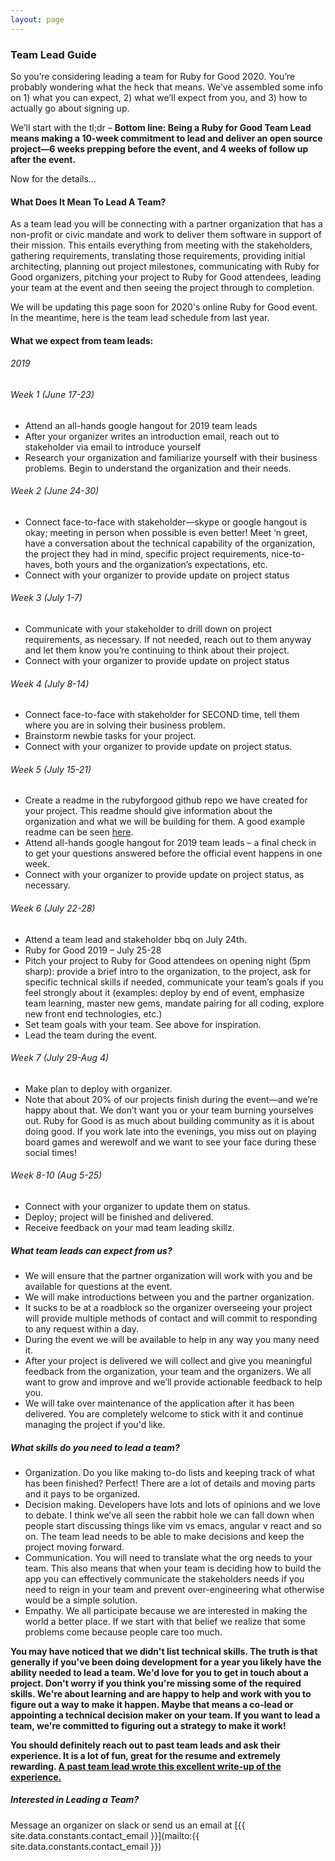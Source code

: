 ```yaml
---
layout: page
---
```


### Team Lead Guide
So you’re considering leading a team for Ruby for Good 2020. You’re probably wondering what the heck that means. We’ve assembled some info on 1) what you can expect, 2) what we’ll expect from you, and 3) how to actually go about signing up.

We’ll start with the tl;dr – **Bottom line: Being a Ruby for Good Team Lead means making a 10-week commitment to lead and deliver an open source project—6 weeks prepping before the event, and 4 weeks of follow up after the event.**

Now for the details…


#### What Does It Mean To Lead A Team?

As a team lead you will be connecting with a partner organization that has a non-profit or civic mandate and work to deliver them software in support of their mission. This entails everything from meeting with the stakeholders, gathering requirements, translating those requirements, providing initial architecting, planning out project milestones, communicating with Ruby for Good organizers, pitching your project to Ruby for Good attendees, leading your team at the event and then seeing the project through to completion.  

We will be updating this page soon for 2020's online Ruby for Good event. In the meantime, here is the team lead schedule from last year.

#### What we expect from team leads:

###### 2019

###### Week 1 (June 17-23)
* Attend an all-hands google hangout for 2019 team leads
* After your organizer writes an introduction email, reach out to stakeholder via email to introduce yourself
* Research your organization and familiarize yourself with their business problems. Begin to understand the organization and their needs.

###### Week 2 (June 24-30)
* Connect face-to-face with stakeholder—skype or google hangout is okay; meeting in person when possible is even better! Meet ‘n greet, have a conversation about the technical capability of the organization, the project they had in mind, specific project requirements, nice-to-haves, both yours and the organization’s expectations, etc.
* Connect with your organizer to provide update on project status

###### Week 3 (July 1-7)
* Communicate with your stakeholder to drill down on project requirements, as necessary. If not needed, reach out to them anyway and let them know you’re continuing to think about their project.
* Connect with your organizer to provide update on project status

###### Week 4 (July 8-14)
* Connect face-to-face with stakeholder for SECOND time, tell them where you are in solving their business problem.
* Brainstorm newbie tasks for your project.
* Connect with your organizer to provide update on project status.

###### Week 5 (July 15-21)
* Create a readme in the rubyforgood github repo we have created for your project. This readme should give information about the organization and what we will be building for them. A good example readme can be seen [here](https://github.com/rubyforgood/habitat_humanity/).
* Attend all-hands google hangout for 2019 team leads – a final check in to get your questions answered before the official event happens in one week.
* Connect with your organizer to provide update on project status, as necessary.

###### Week 6 (July 22-28)
* Attend a team lead and stakeholder bbq on July 24th.
* Ruby for Good 2019 – July 25-28
* Pitch your project to Ruby for Good attendees on opening night (5pm sharp): provide a brief intro to the organization, to the project, ask for specific technical skills if needed, communicate your team’s goals if you feel strongly about it (examples: deploy by end of event, emphasize team learning, master new gems, mandate pairing for all coding, explore new front end technologies, etc.)
* Set team goals with your team. See above for inspiration.
* Lead the team during the event.

###### Week 7 (July 29-Aug 4)
* Make plan to deploy with organizer.
* Note that about 20% of our projects finish during the event—and we’re happy about that. We don’t want you or your team burning yourselves out. Ruby for Good is as much about building community as it is about doing good. If you work late into the evenings, you miss out on playing board games and werewolf and we want to see your face during these social times!

###### Week 8-10 (Aug 5-25)
* Connect with your organizer to update them on status.
* Deploy; project will be finished and delivered.
* Receive feedback on your mad team leading skillz.

##### What team leads can expect from us?
* We will ensure that the partner organization will work with you and be available for questions at the event.
* We will make introductions between you and the partner organization.
* It sucks to be at a roadblock so the organizer overseeing your project will provide multiple methods of contact and will commit to responding to any request within a day.
* During the event we will be available to help in any way you many need it.
* After your project is delivered we will collect and give you meaningful feedback from the organization, your team and the organizers. We all want to grow and improve and we’ll provide actionable feedback to help you.
* We will take over maintenance of the application after it has been delivered. You are completely welcome to stick with it and continue managing the project if you'd like.

##### What skills do you need to lead a team?
* Organization. Do you like making to-do lists and keeping track of what has been finished? Perfect! There are a lot of details and moving parts and it pays to be organized.
* Decision making. Developers have lots and lots of opinions and we love to debate. I think we’ve all seen the rabbit hole we can fall down when people start discussing things like vim vs emacs, angular v react and so on. The team lead needs to be able to make decisions and keep the project moving forward.
* Communication. You will need to translate what the org needs to your team. This also means that when your team is deciding how to build the app you can effectively communicate the stakeholders needs if you need to reign in your team and prevent over-engineering what otherwise would be a simple solution.
* Empathy. We all participate because we are interested in making the world a better place. If we start with that belief we realize that some problems come because people care too much.

**You may have noticed that we didn't list technical skills. The truth is that generally if you've been doing development for a year you likely have the ability needed to lead a team. We'd love for you to get in touch about a project. Don't worry if you think you're missing some of the required skills. We're about learning and are happy to help and work with you to figure out a way to make it happen. Maybe that means a co-lead or appointing a technical decision maker on your team. If you want to lead a team, we're committed to figuring out a strategy to make it work!**

**You should definitely reach out to past team leads and ask their experience. It is a lot of fun, great for the resume and extremely rewarding. [A past team lead wrote this excellent write-up of the experience.](http://www.blrice.net/blog/2015/08/10/leading-a-team-at-ruby-for-good/)**

##### Interested in Leading a Team?
Message an organizer on slack or send us an email at [{{ site.data.constants.contact_email }}](mailto:{{ site.data.constants.contact_email }})


